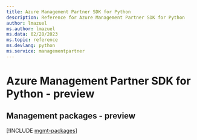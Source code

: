```yaml
---
title: Azure Management Partner SDK for Python
description: Reference for Azure Management Partner SDK for Python
author: lmazuel
ms.author: lmazuel
ms.data: 02/28/2023
ms.topic: reference
ms.devlang: python
ms.service: managementpartner
---
```

# Azure Management Partner SDK for Python - preview

## Management packages - preview
[!INCLUDE [mgmt-packages](management-partner-mgmt-index.md)]